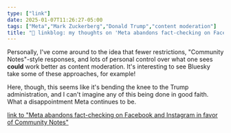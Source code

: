 ```yaml
---
type: ["link"]
date: 2025-01-07T11:26:27-05:00
tags: ["Meta","Mark Zuckerberg","Donald Trump","content moderation"]
title: "🔗 linkblog: my thoughts on 'Meta abandons fact-checking on Facebook and Instagram in favor of Community Notes'"
---
```

Personally, I've come around to the idea that fewer restrictions, "Community Notes"-style responses, and lots of personal control over what one sees **could** work better as content moderation. It's interesting to see Bluesky take some of these approaches, for example!

Here, though, this seems like it's bending the knee to the Trump administration, and I can't imagine any of this being done in good faith. What a disappointment Meta continues to be.

[link to "Meta abandons fact-checking on Facebook and Instagram in favor of Community Notes"](https://www.theverge.com/2025/1/7/24338062/facebook-instagram-threads-meta-abandon-fact-checking)
